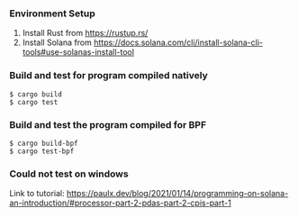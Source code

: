 ### Environment Setup
1. Install Rust from https://rustup.rs/
2. Install Solana from https://docs.solana.com/cli/install-solana-cli-tools#use-solanas-install-tool

### Build and test for program compiled natively
```
$ cargo build
$ cargo test
```

### Build and test the program compiled for BPF
```
$ cargo build-bpf
$ cargo test-bpf
```

### Could not test on windows
Link to tutorial: https://paulx.dev/blog/2021/01/14/programming-on-solana-an-introduction/#processor-part-2-pdas-part-2-cpis-part-1
